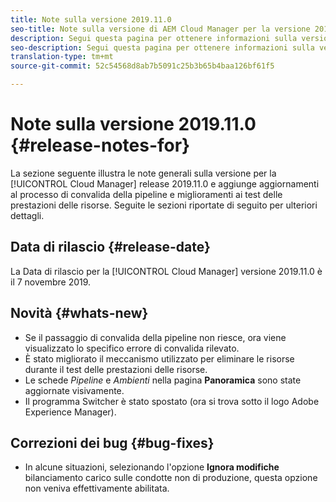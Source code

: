```yaml
---
title: Note sulla versione 2019.11.0
seo-title: Note sulla versione di AEM Cloud Manager per la versione 2019.11.0
description: Segui questa pagina per ottenere informazioni sulla versione 2019.11.0 di Cloud Manager.
seo-description: Segui questa pagina per ottenere informazioni sulla versione 2019.11.0 di AEM Cloud Manager.
translation-type: tm+mt
source-git-commit: 52c54568d8ab7b5091c25b3b65b4baa126bf61f5

---
```


# Note sulla versione 2019.11.0 {#release-notes-for}

La sezione seguente illustra le note generali sulla versione per la [!UICONTROL Cloud Manager] release 2019.11.0 e aggiunge aggiornamenti al processo di convalida della pipeline e miglioramenti ai test delle prestazioni delle risorse.
Seguite le sezioni riportate di seguito per ulteriori dettagli.

## Data di rilascio {#release-date}

La Data di rilascio per la [!UICONTROL Cloud Manager] versione 2019.11.0 è il 7 novembre 2019.

## Novità {#whats-new}

* Se il passaggio di convalida della pipeline non riesce, ora viene visualizzato lo specifico errore di convalida rilevato.
* È stato migliorato il meccanismo utilizzato per eliminare le risorse durante il test delle prestazioni delle risorse.
* Le schede *Pipeline* e *Ambienti* nella pagina **Panoramica** sono state aggiornate visivamente.
* Il programma Switcher è stato spostato (ora si trova sotto il logo Adobe Experience Manager).

## Correzioni dei bug {#bug-fixes}

* In alcune situazioni, selezionando l'opzione **Ignora modifiche** bilanciamento carico sulle condotte non di produzione, questa opzione non veniva effettivamente abilitata.
